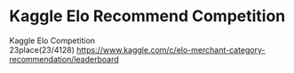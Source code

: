 # Kaggle Elo Recommend Competition
Kaggle Elo Competition  
23place(23/4128)
https://www.kaggle.com/c/elo-merchant-category-recommendation/leaderboard
